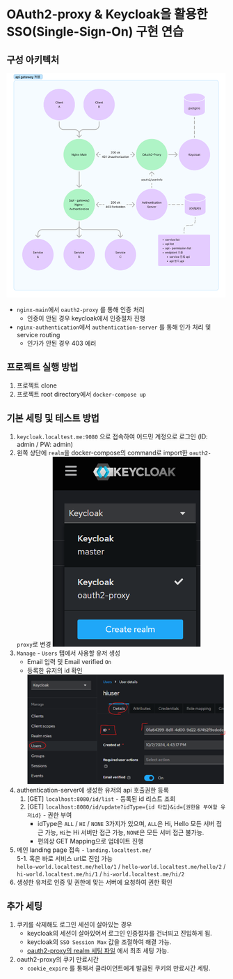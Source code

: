 # OAuth2-proxy & Keycloak을 활용한 SSO(Single-Sign-On) 구현 연습

## 구성 아키텍처

![architecture](architecture.png)

- `nginx-main`에서 `oauth2-proxy` 를 통해 인증 처리
    - 인증이 안된 경우 keycloak에서 인증절차 진행
- `nginx-authentication`에서 `authentication-server` 를 통해 인가 처리 및 service routing
    - 인가가 안된 경우 403 에러

## 프로젝트 실행 방법

1. 프로젝트 clone
2. 프로젝트 root directory에서 `docker-compose up`

## 기본 세팅 및 테스트 방법

1. `keycloak.localtest.me:9080` 으로 접속하여 어드민 계정으로 로그인 (ID: admin / PW: admin)
2. 왼쪽 상단에 `realm`을 docker-compose의 command로 import한 `oauth2-proxy`로 변경
    ![realm-image](realm-image.png)
3. `Manage` - `Users` 탭에서 사용할 유저 생성
    - Email 입력 및 Email verified `On`
    - 등록한 유저의 id 확인
        ![user-id](user-id.png)
4. authentication-server에 생성한 유저의 api 호출권한 등록
    1) [GET] `localhost:8080/id/list` - 등록된 id 리스트 조회
    2) [GET] `localhost:8080/id/update?idType={id 타입}&id={권한을 부여할 유저id}` - 권한 부여
        - idType은 `ALL` / `HI` / `NONE` 3가지가 있으며, `ALL`은 Hi, Hello 모든 서버 접근 가능, `Hi`는 Hi 서버만 접근 가능, `NONE`은 모든 서버 접근 불가능.
        - 편의상 GET Mapping으로 업데이트 진행
5. 메인 landing page 접속 - `landing.localtest.me/` <br>
   5-1. 혹은 바로 서비스 url로 진입 가능 <br> `hello-world.localtest.me/hello/1` / `hello-world.localtest.me/hello/2` / `hi-world.localtest.me/hi/1` / `hi-world.localtest.me/hi/2` 
6. 생성한 유저로 인증 및 권한에 맞는 서버에 요청하여 권한 확인

## 추가 세팅

1. 쿠키를 삭제해도 로그인 세션이 살아있는 경우
    - keycloak의 세션이 살아있어서 로그인 인증절차를 건너띄고 진입하게 됨.
    - keycloak의 `SSO Session Max` 값을 조절하여 해결 가능.
    - [oauth2-proxy의 realm 세팅 파일](keycloak/oauth2-proxy-realm.json) 에서 최초 세팅 가능.
2. oauth2-proxy의 쿠키 만료시간
    - `cookie_expire` 를 통해서 클라이언트에게 발급된 쿠키의 만료시간 세팅.